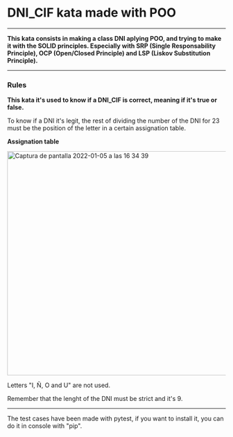 # DNI_CIF kata made with POO

---

__This kata consists in making a class DNI aplying POO, and trying to make it with the SOLID principles. Especially with SRP (Single Responsability Principle), OCP (Open/Closed Principle) and LSP (Liskov Substitution Principle).__

---

### Rules

__This kata it's used to know if a DNI_CIF is correct, meaning if it's true or false.__

To know if a DNI it's legit, the rest of dividing the number of the DNI for 23 must be the position of the letter in a certain assignation table.

__Assignation table__

<img width="518" alt="Captura de pantalla 2022-01-05 a las 16 34 39" src="https://user-images.githubusercontent.com/91556382/148244638-5e38fea5-c86d-451b-a840-e3ebb2248c36.png">

Letters "I, Ñ, O and U" are not used.

Remember that the lenght of the DNI must be strict and it's 9.

---

The test cases have been made with pytest, if you want to install it, you can do it in console with "pip".


